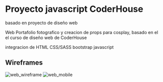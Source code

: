 # Proyecto  javascript CoderHouse 
basado en proyecto de diseño web

Web Portafolio fotografico y creacion de props para cosplay, basado en el el curso de diseño web de CoderHouse

integracion de 
HTML
CSS/SASS
bootstrap
javascript
## Wireframes

![web_wireframe](/wireframe/wireframe.png)
![web_mobile](/wireframe/wireframe_mobile.png)

